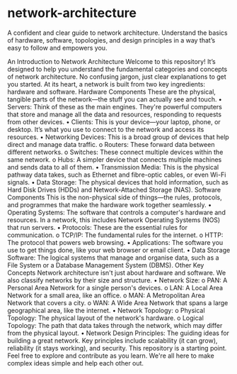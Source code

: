 # network-architecture
A confident and clear guide to network architecture. Understand the basics of hardware, software, topologies, and design principles in a way that’s easy to follow and empowers you.

An Introduction to Network Architecture
Welcome to this repository! It’s designed to help you understand the fundamental categories and concepts of network architecture. No confusing jargon, just clear explanations to get you started.
At its heart, a network is built from two key ingredients: hardware and software.
Hardware Components
These are the physical, tangible parts of the network—the stuff you can actually see and touch.
•	Servers: Think of these as the main engines. They're powerful computers that store and manage all the data and resources, responding to requests from other devices.
•	Clients: This is your device—your laptop, phone, or desktop. It’s what you use to connect to the network and access its resources.
•	Networking Devices: This is a broad group of devices that help direct and manage data traffic.
o	Routers: These forward data between different networks.
o	Switches: These connect multiple devices within the same network.
o	Hubs: A simpler device that connects multiple machines and sends data to all of them.
•	Transmission Media: This is the physical pathway data takes, such as Ethernet and fibre-optic cables, or even Wi-Fi signals.
•	Data Storage: The physical devices that hold information, such as Hard Disk Drives (HDDs) and Network-Attached Storage (NAS).
Software Components
This is the non-physical side of things—the rules, protocols, and programmes that make the hardware work together seamlessly.
•	Operating Systems: The software that controls a computer's hardware and resources. In a network, this includes Network Operating Systems (NOS) that run servers.
•	Protocols: These are the essential rules for communication.
o	TCP/IP: The fundamental rules for the internet.
o	HTTP: The protocol that powers web browsing.
•	Applications: The software you use to get things done, like your web browser or email client.
•	Data Storage Software: The logical systems that manage and organise data, such as a File System or a Database Management System (DBMS).
Other Key Concepts
Network architecture isn't just about hardware and software. We also classify networks by their size and structure.
•	Network Size:
o	PAN: A Personal Area Network for a single person's devices.
o	LAN: A Local Area Network for a small area, like an office.
o	MAN: A Metropolitan Area Network that covers a city.
o	WAN: A Wide Area Network that spans a large geographical area, like the internet.
•	Network Topology:
o	Physical Topology: The physical layout of the network's hardware.
o	Logical Topology: The path that data takes through the network, which may differ from the physical layout.
•	Network Design Principles: The guiding ideas for building a great network. Key principles include scalability (it can grow), reliability (it stays working), and security.
This repository is a starting point. Feel free to explore and contribute as you learn. We're all here to make complex ideas simple and help each other out.

